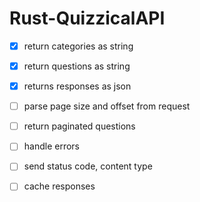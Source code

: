 # Rust-QuizzicalAPI

- [x] return categories as string
- [x] return questions as string
- [x] returns responses as json
- [ ] parse page size and offset from request
- [ ] return paginated questions
- [ ] handle errors
- [ ] send status code, content type
- [ ] cache responses


